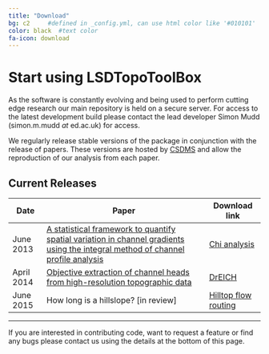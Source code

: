 ```yaml
---
title: "Download"
bg: c2     #defined in _config.yml, can use html color like '#010101'
color: black  #text color
fa-icon: download
---
```


# Start using LSDTopoToolBox

As the software is constantly evolving and being used to perform cutting edge research
our main repository is held on a secure server. For access to the latest development
build please contact the lead developer Simon Mudd (simon.m.mudd _at_ ed.ac.uk) for access. 

We regularly release stable versions of the package in conjunction with the release of
papers. These versions are hosted by [CSDMS](http://csdms.colorado.edu/wiki/Main_Page) and
allow the reproduction of our analysis from each paper.

## Current Releases

|Date | Paper | Download link
|-----|-------|---------------
|June 2013 | [A statistical framework to quantify spatial variation in channel gradients using the integral method of channel profile analysis](http://onlinelibrary.wiley.com/doi/10.1002/2013JF002981/full) |[Chi analysis](http://csdms.colorado.edu/wiki/Model:Chi_analysis_tools)
|April 2014 | [Objective extraction of channel heads from high-resolution topographic data](http://onlinelibrary.wiley.com/doi/10.1002/2013WR015167/full) |[DrEICH](http://csdms.colorado.edu/wiki/Model:Chi_analysis_tools)
|June 2015 | How long is a hillslope? [in review] | [Hilltop flow routing](http://csdms.colorado.edu/wiki/Model:Hilltop_flow_routing)

****

If you are interested in contributing code, want to request a feature or find any bugs
please contact us using the details at the bottom of this page.
 


